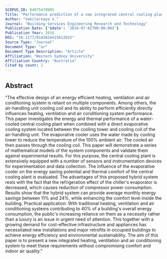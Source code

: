 ```yaml
---
SCOPUS_ID: 84975470985
Title: "Performance prediction of a new integrated central cooling plant for energy efficiency and comfort enhancement"
Author: "Vakiloroaya V."
Journal: "Building Services Engineering Research and Technology"
Publication Date: {'$date': '2016-07-01T00:00:00Z'}
Publication Year: 2016
DOI: "10.1177/0143624415612032"
Source Type: "Journal"
Document Type: "ar"
Document Type Description: "Article"
Affiliation: "Western Sydney University"
Affiliation Country: "Australia"
Cited by count: 1
---
```


## Abstract
"The effective design of an energy efficient heating, ventilation and air conditioning system is reliant on multiple components. Among others, the air-handling unit cooling coil and its ability to perform efficiently directly influences heating, ventilation and air conditioning system performance. This paper investigates the energy and thermal performance of a water-cooled central cooling plant when combined with a direct evaporative cooling system located between the cooling tower and cooling coil of the air-handling unit. The evaporative cooler uses the water made by cooling tower to reduce the temperature of the 100% ambient air. The cooled air then passes through the cooling coil. This paper will demonstrate a series of mathematical models of the system components and validate them against experimental results. For this purpose, the central cooling plant is extensively equipped with a number of sensors and instrumentation devices for experimentation and data collection. The influence of the evaporative cooler on the energy saving potential and thermal comfort of the central cooling plant is evaluated. The advantages of this proposed hybrid system rests with the fact that the refrigeration effect of the chiller's evaporator is decreased, which causes reduction of compressor power consumption. Results show that the hybrid system can provide average monthly energy savings between 11% and 24%, while enhancing the comfort level inside the building. Practical application: With traditional heating, ventilation and air conditioning systems contributing to 40% of a building's overall energy consumption, the public's increasing reliance on them as a necessity rather than a luxury is an issue in urgent need of attention. This together with a growing demand for cost-effective infrastructure and appliances has necessitated new installations and major retrofits in occupied buildings to achieve energy efficiency and environmental sustainability. The aim of this paper is to present a new integrated heating, ventilation and air conditioning system to meet these requirements without compromising comfort and indoor air quality."
